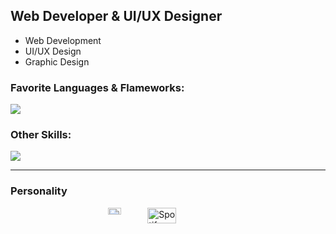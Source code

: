 ## Web Developer & UI/UX Designer
- Web Development
- UI/UX Design
- Graphic Design

### Favorite Languages & Flameworks:
![](https://skillicons.dev/icons?i=typescript,react,python,fastapi,go,rust)

### Other Skills:
![](https://skillicons.dev/icons?i=docker,figma,illustrator)

---

### Personality
<div style="display: flex; justify-content: center; width: 100%;">
  <div style="display: flex;">
    <img src="https://yourtest.app/assets/16p/avatars/entj-commander.svg" width="33%" />
    <img src="https://spotify-recently-played-readme.vercel.app/api?user=21hjina3d6m43a6rsoba7vjqy&unique=true" alt="Spotify recently played" width="49%" />
  </div>
</div>
